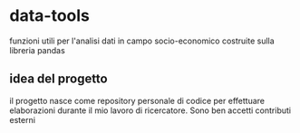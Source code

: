 # data-tools
funzioni utili per l'analisi dati in campo socio-economico costruite sulla libreria pandas

## idea del progetto

il progetto nasce come repository personale di codice per effettuare elaborazioni durante il mio lavoro di ricercatore.
Sono ben accetti contributi esterni
